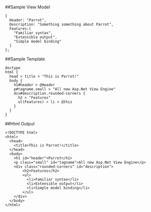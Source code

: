 ##Sample View Model

    {
      Header: "Parrot",
      Description: "Something something about Parrot",
      Features:[
        "Familiar syntax",
        "Extensible output",
        "Simple model binding"
      ]
    };


##Sample Template

    doctype
    html {
      head > title > "This is Parrot!"
      body {
        h1#header > @Header
        p#tagname.small > "All new Asp.Net View Engine"
        div#description.rounded-corners {
          h2 > "Features"
          ul(Features) > li > @this
        }
      }
    }


##Html Output

    <!DOCTYPE html>
    <html>
      <head>
        <title>This is Parrot!</title>
      </head>
      <body>
        <h1 id="header">Parrot</h1>
        <p class="small" id="tagname">All new Asp.Net View Engine</p>
        <div class="rounded-corners" id="description">
            <h2>Features</h2>
            <ul>
              <li>Familiar syntax</li>
              <li>Extensible output</li>
              <li>Simple model binding</li>
            </ul>
        </div>
      </body>
    </html>

